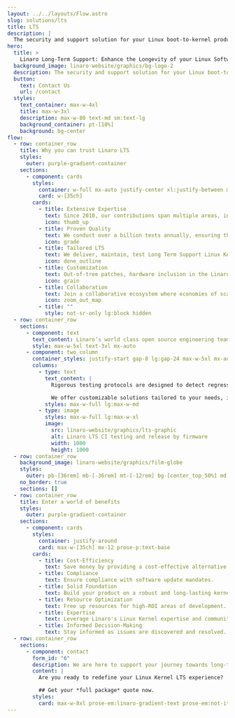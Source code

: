 ```yaml
---
layout: ../../layouts/Flow.astro
slug: solutions/lts
title: LTS
description: |
  The security and support solution for your Linux boot-to-kernel product needs levelled-up with advanced Continuous Integration (CI) pipelines and LAVA technology
hero:
  title: >
    Linaro Long-Term Support: Enhance the Longevity of your Linux Software
  background_image: linaro-website/graphics/bg-logo-2
  description: The security and support solution for your Linux boot-to-kernel product needs levelled-up with advanced Continuous Integration (CI) pipelines and LAVA technology
  button:
    text: Contact Us
    url: /contact
  styles:
    text_container: max-w-4xl
    title: max-w-3xl
    description: max-w-80 text-md sm:text-lg
    background_container: pt-[10%]
    background: bg-center
flow:
  - row: container_row
    title: Why you can trust Linaro LTS
    styles:
      outer: purple-gradient-container
    sections:
      - component: cards
        styles:
          container: w-full mx-auto justify-center xl:justify-between max-w-7xl gap-28
          card: w-[35ch]
        cards:
          - title: Extensive Expertise
            text: Since 2010, our contributions span multiple areas, including Arm SoC, Power, Thermal, IO, LLVM, Android, RT, and more.
            icon: thumb_up
          - title: Proven Quality
            text: We conduct over a billion tests annually, ensuring the highest level of quality.
            icon: grade
          - title: Tailored LTS
            text: We deliver, maintain, test Long Term Support Linux Kernels for arm, arm64 and x86_64.
            icon: done_outline
          - title: Customization
            text: Out-of-tree patches, hardware inclusion in the Linaro-hosted test farm, uprevving of patches, additional test suites, and more.
            icon: grain
          - title: Collaboration
            text: Join a collaborative ecosystem where economies of scale and shared testing resources drive efficiency and cost-effectiveness.
            icon: zoom_out_map
          - title: ""
            style: not-sr-only lg:block hidden
  - row: container_row
    sections:
      - component: text
        text_content: Linaro’s world class open source engineering team, monitors and integrates the latest fixes and CVEs for the Linux Kernel, OP-TEE, Trusted Firmware-A and U-Boot.
        style: max-w-5xl text-3xl mx-auto
      - component: two_column
        container_styles: justify-start gap-8 lg:gap-24 max-w-5xl mx-auto items-center
        columns:
          - type: text
            text_content: |
              Rigorous testing protocols are designed to detect regressions early, safeguarding your software updates from potential upstream impacts.

              We offer customizable solutions tailored to your needs, including additional or custom test suites, out of tree source management, upstreaming services, and device-specific testing.
            styles: max-w-full lg:max-w-md
          - type: image
            styles: max-w-full lg:max-w-xl
            image:
              src: linaro-website/graphics/lts-graphic
              alt: Linaro LTS CI testing and release by firmware
              width: 1000
              height: 1000
  - row: container_row
    background_image: linaro-website/graphics/film-globe
    styles:
      outer: pb-[36rem] mb-[-36rem] mt-[-12rem] bg-[center_top_50%] md:bg-[center_top_60%] lg:bg-[center_top_30%] xl:bg-[center_top_30%] bg-[length:200%] md:bg-[length:150%] xl:bg-[length:100%] bg-no-repeat
    no_border: true
    sections: []
  - row: container_row
    title: Enter a world of benefits
    styles:
      outer: purple-gradient-container
    sections:
      - component: cards
        styles:
          container: justify-around
          card: max-w-[35ch] mx-12 prose-p:text-base
        cards:
          - title: Cost-Efficiency
            text: Save money by providing a cost-effective alternative to in-house LTS kernel and firmware management
          - title: Compliance
            text: Ensure compliance with software update mandates.
          - title: Solid Foundation
            text: Build your product on a robust and long-lasting kernel base.
          - title: Resource Optimization
            text: Free up resources for high-ROI areas of development.
          - title: Expertise
            text: Leverage Linaro's Linux Kernel expertise and community connections.
          - title: Informed Decision-Making
            text: Stay informed as issues are discovered and resolved.
  - row: container_row
    sections:
      - component: contact
        form_id: "6"
        description: We are here to support your journey towards long-term stability and success. Complete the form and one of our experts will get in touch.
        content: |
          Are you ready to redefine your Linux Kernel LTS experience? 

          ## Get your *full package* quote now.
        styles:
          card: max-w-8xl prose-em:linaro-gradient-text prose-em:not-italic prose-headings:text-5xl prose-headings:my-3 prose-ul:text-xl prose-headings:leading-tight prose-p:text-3xl text-center flex flex-col xl:flex-row justify-between
---
```


